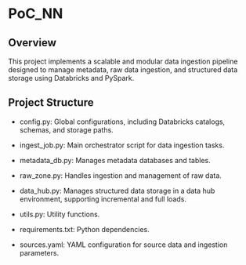 # PoC_NN

## Overview

This project implements a scalable and modular data ingestion pipeline designed to manage metadata, raw data ingestion, and structured data storage using Databricks and PySpark.

## Project Structure

* config.py: Global configurations, including Databricks catalogs, schemas, and storage paths.

* ingest_job.py: Main orchestrator script for data ingestion tasks.

* metadata_db.py: Manages metadata databases and tables.

* raw_zone.py: Handles ingestion and management of raw data.

* data_hub.py: Manages structured data storage in a data hub environment, supporting incremental and full loads.

* utils.py: Utility functions.

* requirements.txt: Python dependencies.

* sources.yaml: YAML configuration for source data and ingestion parameters.
